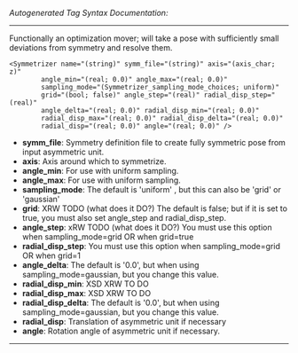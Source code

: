 _Autogenerated Tag Syntax Documentation:_

---
Functionally an optimization mover; will take a pose with sufficiently small deviations from symmetry and resolve them.

```
<Symmetrizer name="(string)" symm_file="(string)" axis="(axis_char; z)"
        angle_min="(real; 0.0)" angle_max="(real; 0.0)"
        sampling_mode="(Symmetrizer_sampling_mode_choices; uniform)"
        grid="(bool; false)" angle_step="(real)" radial_disp_step="(real)"
        angle_delta="(real; 0.0)" radial_disp_min="(real; 0.0)"
        radial_disp_max="(real; 0.0)" radial_disp_delta="(real; 0.0)"
        radial_disp="(real; 0.0)" angle="(real; 0.0)" />
```

-   **symm_file**: Symmetry definition file to create fully symmetric pose from input asymmetric unit.
-   **axis**: Axis around which to symmetrize.
-   **angle_min**: For use with uniform sampling.
-   **angle_max**: For use with uniform sampling.
-   **sampling_mode**: The default is 'uniform' , but this can also be 'grid' or 'gaussian'
-   **grid**: XRW TODO (what does it DO?) The default is false; but if it is set to true, you must also set angle_step and radial_disp_step.
-   **angle_step**: xRW TODO (what does it DO?) You must use this option when sampling_mode=grid OR when grid=true
-   **radial_disp_step**: You must use this option when sampling_mode=grid OR when grid=1
-   **angle_delta**: The default is '0.0', but when using sampling_mode=gaussian, but you change this value.
-   **radial_disp_min**: XSD XRW TO DO
-   **radial_disp_max**: XSD XRW TO DO
-   **radial_disp_delta**: The default is '0.0', but when using sampling_mode=gaussian, but you change this value.
-   **radial_disp**: Translation of asymmetric unit if necessary
-   **angle**: Rotation angle of asymmetric unit if necessary.

---

